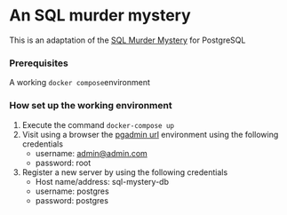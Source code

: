 # An SQL murder mystery

This is an adaptation of the [SQL Murder Mystery](https://mystery.knightlab.com/) for PostgreSQL

### Prerequisites

A working `docker compose`environment

### How set up the working environment
1. Execute the command `docker-compose up`
2. Visit using a browser the [pgadmin url](http://localhost:5050) environment using the following credentials
    - username: admin@admin.com
    - password: root
3. Register a new server by using the following credentials
   - Host name/address: sql-mystery-db
   - username: postgres
   - password: postgres